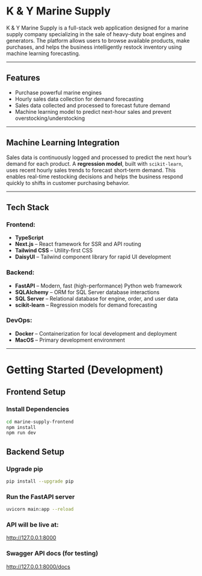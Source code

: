 # K & Y Marine Supply

K & Y Marine Supply is a full-stack web application designed for a marine supply company specializing in the sale of heavy-duty boat engines and generators. The platform allows users to browse available products, make purchases, and helps the business intelligently restock inventory using machine learning forecasting.

---

## Features

-  Purchase powerful marine engines
-  Hourly sales data collection for demand forecasting
-  Sales data collected and processed to forecast future demand
-  Machine learning model to predict next-hour sales and prevent overstocking/understocking

---

## Machine Learning Integration

Sales data is continuously logged and processed to predict the next hour’s demand for each product. A **regression model**, built with `scikit-learn`, uses recent hourly sales trends to forecast short-term demand. This enables real-time restocking decisions and helps the business respond quickly to shifts in customer purchasing behavior.

---

## Tech Stack

### Frontend:
- **TypeScript**
- **Next.js** – React framework for SSR and API routing
- **Tailwind CSS** – Utility-first CSS
- **DaisyUI** – Tailwind component library for rapid UI development

### Backend:
- **FastAPI** – Modern, fast (high-performance) Python web framework
- **SQLAlchemy** – ORM for SQL Server database interactions
- **SQL Server** – Relational database for engine, order, and user data
- **scikit-learn** – Regression models for demand forecasting

### DevOps:
- **Docker** – Containerization for local development and deployment
- **MacOS** – Primary development environment

---

# Getting Started (Development)

## Frontend Setup

### Install Dependencies

```bash
cd marine-supply-frontend
npm install
npm run dev
```
## Backend Setup

### Upgrade pip
```bash
pip install --upgrade pip
```


### Run the FastAPI server
```bash
uvicorn main:app --reload
```

### API will be live at:
http://127.0.0.1:8000

### Swagger API docs (for testing)
http://127.0.0.1:8000/docs

